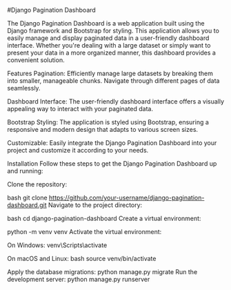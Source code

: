 
#Django Pagination Dashboard

The Django Pagination Dashboard is a web application built using the Django framework and Bootstrap for styling. This application allows you to easily manage and display paginated data in a user-friendly dashboard interface. Whether you're dealing with a large dataset or simply want to present your data in a more organized manner, this dashboard provides a convenient solution.

Features
Pagination: Efficiently manage large datasets by breaking them into smaller, manageable chunks. Navigate through different pages of data seamlessly.

Dashboard Interface: The user-friendly dashboard interface offers a visually appealing way to interact with your paginated data.

Bootstrap Styling: The application is styled using Bootstrap, ensuring a responsive and modern design that adapts to various screen sizes.

Customizable: Easily integrate the Django Pagination Dashboard into your project and customize it according to your needs.

Installation
Follow these steps to get the Django Pagination Dashboard up and running:

Clone the repository:

bash
git clone https://github.com/your-username/django-pagination-dashboard.git
Navigate to the project directory:

bash
cd django-pagination-dashboard
Create a virtual environment:

python -m venv venv
Activate the virtual environment:

On Windows:
venv\Scripts\activate

On macOS and Linux:
bash
source venv/bin/activate


Apply the database migrations:
python manage.py migrate
Run the development server:
python manage.py runserver
